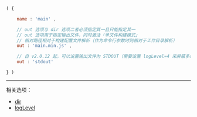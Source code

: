 ```js
( {

    name : 'main' ,

    // out 选项与 dir 选项二者必须指定其一且只能指定其一
    // out 选项用于指定输出文件，同时激活「单文件构建模式」
    // 相对路径相对于构建配置文件解析（作为命令行参数时则相对于工作目录解析）
    out : 'main.min.js' ,

    // 自 v2.0.12 起，可以设置输出文件为 STDOUT（需要设置 logLevel=4 来屏蔽多余的日志）
    out : 'stdout'

} )
```

---

相关选项：

- [dir](./dir.md)
- [logLevel](./logLevel.md)
